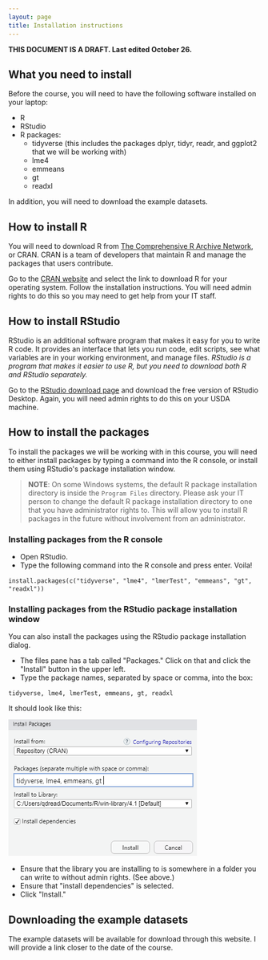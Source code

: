 ```yaml
---
layout: page
title: Installation instructions
---
```


**THIS DOCUMENT IS A DRAFT. Last edited October 26.**

## What you need to install

Before the course, you will need to have the following software installed on your laptop:

- R 
- RStudio
- R packages:
  + tidyverse (this includes the packages dplyr, tidyr, readr, and ggplot2 that we will be working with)
  + lme4
  + emmeans
  + gt
  + readxl
  
In addition, you will need to download the example datasets.
  
## How to install R

You will need to download R from [The Comprehensive R Archive Network](https://cran.r-project.org/), or CRAN. CRAN is a team of developers that maintain R and manage the packages that users contribute.

Go to the [CRAN website](https://cran.r-project.org/) and select the link to download R for your operating system. Follow the installation instructions. You will need admin rights to do this so you may need to get help from your IT staff.

## How to install RStudio

RStudio is an additional software program that makes it easy for you to write R code. It provides an interface that lets you run code, edit scripts, see what variables are in your working environment, and manage files. *RStudio is a program that makes it easier to use R, but you need to download both R and RStudio separately.*

Go to the [RStudio download page](https://www.rstudio.com/products/rstudio/download/) and download the free version of RStudio Desktop. Again, you will need admin rights to do this on your USDA machine.

## How to install the packages

To install the packages we will be working with in this course, you will need to either install packages by typing a command into the R console, or install them using RStudio's package installation window. 

> **NOTE**: On some Windows systems, the default R package installation directory is inside the `Program Files` directory. Please ask your IT person to change the default R package installation directory to one that you have administrator rights to. This will allow you to install R packages in the future without involvement from an administrator.

### Installing packages from the R console

- Open RStudio.
- Type the following command into the R console and press enter. Voila!

```
install.packages(c("tidyverse", "lme4", "lmerTest", "emmeans", "gt", "readxl"))
```

### Installing packages from the RStudio package installation window

You can also install the packages using the RStudio package installation dialog.

- The files pane has a tab called "Packages." Click on that and click the "Install" button in the upper left.
- Type the package names, separated by space or comma, into the box:

```
tidyverse, lme4, lmerTest, emmeans, gt, readxl
```

It should look like this:

![installation dialog](images/install_dialog.png)

- Ensure that the library you are installing to is somewhere in a folder you can write to without admin rights. (See above.) 
- Ensure that "install dependencies" is selected.
- Click "Install."

## Downloading the example datasets

The example datasets will be available for download through this website. I will provide a link closer to the date of the course.
